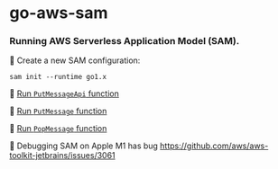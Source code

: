 # go-aws-sam

### Running AWS Serverless Application Model (SAM).

📎 Create a new SAM configuration:
```
sam init --runtime go1.x
```

📌 [Run `PutMessageApi` function](lambda/put-message-api/README.md)

📌 [Run `PutMessage` function](lambda/put-message/README.md)

📌 [Run `PopMessage` function](lambda/pop-message/README.md)

🐞 Debugging SAM on Apple M1 has bug https://github.com/aws/aws-toolkit-jetbrains/issues/3061
